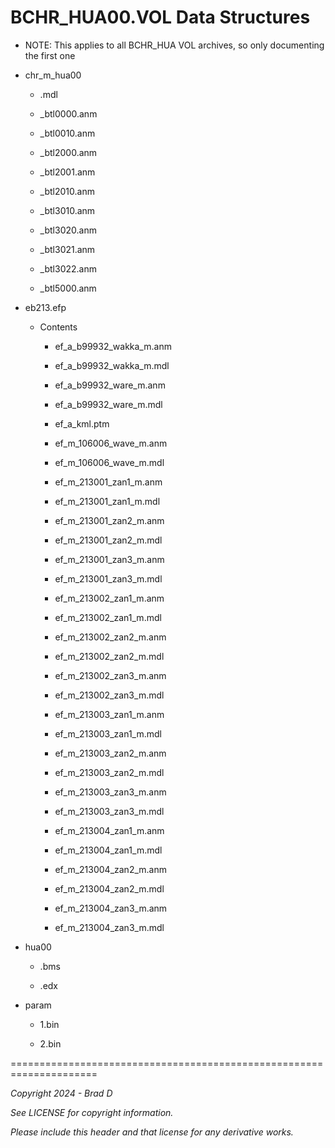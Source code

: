 # BCHR_HUA00.VOL Data Structures

* NOTE: This applies to all BCHR_HUA VOL archives, so only documenting the first one

* chr_m_hua00

	* .mdl

	* _btl0000.anm

	* _btl0010.anm

	* _btl2000.anm

	* _btl2001.anm

	* _btl2010.anm

	* _btl3010.anm

	* _btl3020.anm

	* _btl3021.anm

	* _btl3022.anm

	* _btl5000.anm

* eb213.efp

	* Contents

		* ef_a_b99932_wakka_m.anm

		* ef_a_b99932_wakka_m.mdl

		* ef_a_b99932_ware_m.anm

		* ef_a_b99932_ware_m.mdl

		* ef_a_kml.ptm

		* ef_m_106006_wave_m.anm

		* ef_m_106006_wave_m.mdl

		* ef_m_213001_zan1_m.anm

		* ef_m_213001_zan1_m.mdl

		* ef_m_213001_zan2_m.anm

		* ef_m_213001_zan2_m.mdl

		* ef_m_213001_zan3_m.anm

		* ef_m_213001_zan3_m.mdl

		* ef_m_213002_zan1_m.anm

		* ef_m_213002_zan1_m.mdl

		* ef_m_213002_zan2_m.anm

		* ef_m_213002_zan2_m.mdl

		* ef_m_213002_zan3_m.anm

		* ef_m_213002_zan3_m.mdl

		* ef_m_213003_zan1_m.anm

		* ef_m_213003_zan1_m.mdl

		* ef_m_213003_zan2_m.anm

		* ef_m_213003_zan2_m.mdl

		* ef_m_213003_zan3_m.anm

		* ef_m_213003_zan3_m.mdl

		* ef_m_213004_zan1_m.anm

		* ef_m_213004_zan1_m.mdl

		* ef_m_213004_zan2_m.anm

		* ef_m_213004_zan2_m.mdl

		* ef_m_213004_zan3_m.anm

		* ef_m_213004_zan3_m.mdl

* hua00

	* .bms

	* .edx

* param

	* 1.bin

	* 2.bin

=====================================================================

*Copyright 2024 - Brad D*

*See LICENSE for copyright information.*

*Please include this header and that license for any derivative works.*